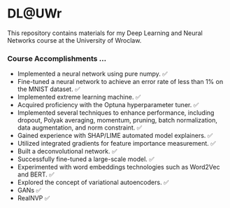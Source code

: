 # DL@UWr
This repository contains materials for my Deep Learning and Neural Networks course at the University of Wroclaw.

### Course Accomplishments ...

- Implemented a neural network using pure numpy. ✅
- Fine-tuned a neural network to achieve an error rate of less than 1% on the MNIST dataset. ✅
- Implemented extreme learning machine. ✅
- Acquired proficiency with the Optuna hyperparameter tuner. ✅
- Implemented several techniques to enhance performance, including dropout, Polyak averaging, momentum, pruning, batch normalization, data augmentation, and norm constraint. ✅
- Gained experience with SHAP/LIME automated model explainers. ✅
- Utilized integrated gradients for feature importance measurement. ✅
- Built a deconvolutional network. ✅
- Successfully fine-tuned a large-scale model. ✅
- Experimented with word embeddings technologies such as Word2Vec and BERT. ✅
- Explored the concept of variational autoencoders. ✅
- GANs ✅
- RealNVP ✅
